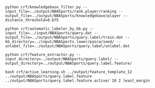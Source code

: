 	python crf/knowledgebase_filter.py --input_file=../output/NBASports/rank.player/ranking --output_file=../output/NBASports/knowledgebase/player --distance_threshold=0.675

	python crf/automatic_labeler_by_kb.py --input_file=../input/NBASports/query.dat --output_file=../output/NBASports/query.label/train.dat --kb_directory=../input/NBASports.lower/pasca/seed/ --unlabel_file=../output/NBASports/query.label/unlabel.dat

	python crf/feature_extractor.py --input_directory=../output/NBASports/query.label/ --output_directory=../output/NBASports/query.label.feature/
	
	bash crf/active_learning.sh ../output/feature_template_12 ../output/NBASports/query.label.feature ../output/NBASports/query.label.feature.active/ 10 2 least_margin